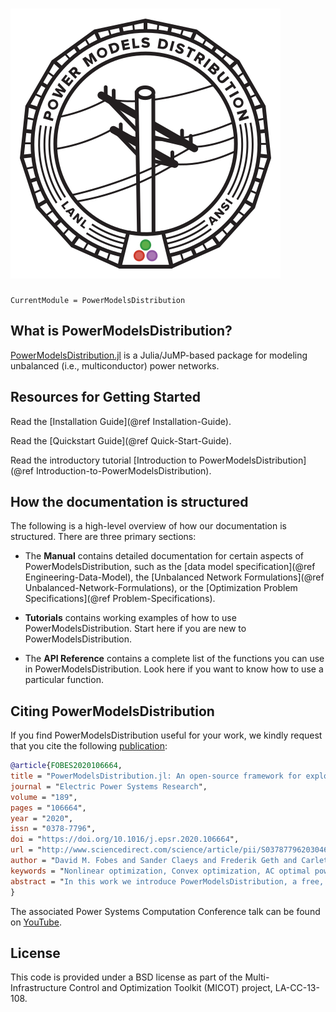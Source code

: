 ![PowerModelsDistribution Logo](assets/logo.svg)
===

```@meta
CurrentModule = PowerModelsDistribution
```

## What is PowerModelsDistribution?

[PowerModelsDistribution.jl](https://github.com/lanl-ansi/PowerModelsDistribution.jl) is a Julia/JuMP-based package for modeling unbalanced (i.e., multiconductor) power networks.

## Resources for Getting Started

Read the [Installation Guide](@ref Installation-Guide).

Read the [Quickstart Guide](@ref Quick-Start-Guide).

Read the introductory tutorial [Introduction to PowerModelsDistribution](@ref Introduction-to-PowerModelsDistribution).

## How the documentation is structured

The following is a high-level overview of how our documentation is structured. There are three primary sections:

- The __Manual__ contains detailed documentation for certain aspects of PowerModelsDistribution, such as the [data model specification](@ref Engineering-Data-Model), the [Unbalanced Network Formulations](@ref Unbalanced-Network-Formulations), or the [Optimization Problem Specifications](@ref Problem-Specifications).

- __Tutorials__ contains working examples of how to use PowerModelsDistribution. Start here if you are new to PowerModelsDistribution.

- The __API Reference__ contains a complete list of the functions you can use in PowerModelsDistribution. Look here if you want to know how to use a particular function.

## Citing PowerModelsDistribution

If you find PowerModelsDistribution useful for your work, we kindly request that you cite the following [publication](https://doi.org/10.1016/j.epsr.2020.106664):

```bibtex
@article{FOBES2020106664,
title = "PowerModelsDistribution.jl: An open-source framework for exploring distribution power flow formulations",
journal = "Electric Power Systems Research",
volume = "189",
pages = "106664",
year = "2020",
issn = "0378-7796",
doi = "https://doi.org/10.1016/j.epsr.2020.106664",
url = "http://www.sciencedirect.com/science/article/pii/S0378779620304673",
author = "David M. Fobes and Sander Claeys and Frederik Geth and Carleton Coffrin",
keywords = "Nonlinear optimization, Convex optimization, AC optimal power flow, Julia language, Open-source",
abstract = "In this work we introduce PowerModelsDistribution, a free, open-source toolkit for distribution power network optimization, whose primary focus is establishing a baseline implementation of steady-state multi-conductor unbalanced distribution network optimization problems, which includes implementations of Power Flow and Optimal Power Flow problem types. Currently implemented power flow formulations for these problem types include AC (polar and rectangular), a second-order conic relaxation of the Branch Flow Model (BFM) and Bus Injection Model (BIM), a semi-definite relaxation of BFM, and several linear approximations, such as the simplified unbalanced BFM. The results of AC power flow have been validated against OpenDSS, an open-source “electric power distribution system simulator”, using IEEE distribution test feeders (13, 34, 123 bus and LVTestCase), all parsed using a built-in OpenDSS parser. This includes support for standard distribution system components as well as novel resource models such as generic energy storage (multi-period) and photovoltaic systems, with the intention to add support for additional components in the future."
}
```

The associated Power Systems Computation Conference talk can be found on [YouTube](https://youtu.be/S7ouz2OP0tE).

## License

This code is provided under a BSD license as part of the Multi-Infrastructure Control and Optimization Toolkit (MICOT) project, LA-CC-13-108.
